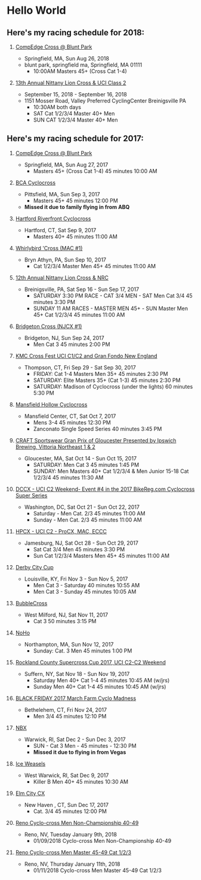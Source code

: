 # Hello World

## Here's my racing schedule for 2018:

1. [CompEdge Cross @ Blunt Park](https://www.bikereg.com/blunt-park-cyclocross-race)
    * Springfield, MA, Sun Aug 26, 2018 
    * blunt park, springfield ma, Springfield, MA  01111
        * 10:00AM Masters 45+ (Cross Cat 1-4)

1. [13th Annual Nittany Lion Cross & UCI Class 2](https://www.bikereg.com/39675)
    * September 15, 2018 - September 16, 2018
    * 1151 Mosser Road, Valley Preferred CyclingCenter Breinigsville PA
        * 10:30AM both days
        * SAT Cat 1/2/3/4 Master 40+ Men 
        * SUN CAT 1/2/3/4 Master 40+ Men


## Here's my racing schedule for 2017:
1. [CompEdge Cross @ Blunt Park](https://www.bikereg.com/35565)
    * Springfield, MA, Sun Aug 27, 2017
        * Masters 45+ (Cross Cat 1-4)	45 minutes	10:00 AM	

1. [BCA Cyclocross](https://www.bikereg.com/35310)
    * Pittsfield, MA, Sun Sep 3, 2017
        * Masters 45+	45 minutes	12:00 PM
    * **Missed it due to family flying in from ABQ**

1. [Hartford Riverfront Cyclocross](https://www.bikereg.com/35718)
    * Hartford, CT, Sat Sep 9, 2017
        * Masters 40+	45 minutes	11:00 AM

1. [Whirlybird 'Cross (MAC #1)](https://www.bikereg.com/34481)
    * Bryn Athyn, PA, Sun Sep 10, 2017
        * Cat 1/2/3/4 Master Men 45+	45 minutes	11:00 AM

1. [12th Annual Nittany Lion Cross & NRC](https://www.bikereg.com/12th-annual-nittany-lion-cross)
    * Breinigsville, PA, Sat Sep 16 - Sun Sep 17, 2017
        * SATURDAY 3:30 PM RACE - CAT 3/4 MEN - SAT Men Cat 3/4	45 minutes	3:30 PM
        * SUNDAY 11 AM RACES - MASTER MEN 45+ - SUN Master Men 45+ Cat 1/2/3/4	45 minutes	11:00 AM
        
1. [Bridgeton Cross (NJCX #1)](https://www.bikereg.com/35655)
    * Bridgeton, NJ, Sun Sep 24, 2017
        * Men Cat 3	45 minutes	2:00 PM

1. [KMC Cross Fest UCI C1/C2 and Gran Fondo New England](https://www.bikereg.com/35789)
    * Thompson, CT, Fri Sep 29 - Sat Sep 30, 2017
        * FRIDAY: Cat 1-4 Masters Men 35+	45 minutes	2:30 PM
        * SATURDAY: Elite Masters 35+ (Cat 1-3)	45 minutes	2:30 PM
        * SATURDAY: Madison of Cyclocross (under the lights)	60 minutes	5:30 PM

1. [Mansfield Hollow Cyclocross](https://www.bikereg.com/35814)
    * Mansfield Center, CT, Sat Oct 7, 2017
        * Mens 3-4	45 minutes	12:30 PM
        * Zanconato Single Speed Series 40 minutes 3:45 PM

1. [CRAFT Sportswear Gran Prix of Gloucester Presented by Ipswich Brewing, Vittoria Northeast 1 & 2](https://www.bikereg.com/35020)
    * Gloucester, MA, Sat Oct 14 - Sun Oct 15, 2017
        * SATURDAY: Men Cat 3	45 minutes	1:45 PM
        * SUNDAY: Men Masters 40+ Cat 1/2/3/4 & Men Junior 15-18 Cat 1/2/3/4	45 minutes	11:30 AM

1. [DCCX - UCI C2 Weekend- Event #4 in the 2017 BikeReg.com Cyclocross Super Series](https://www.bikereg.com/35984)
    * Washington, DC, Sat Oct 21 - Sun Oct 22, 2017
        * Saturday - Men Cat. 2/3	45 minutes	11:00 AM
        * Sunday - Men Cat. 2/3	45 minutes	11:00 AM

1. [HPCX - UCI C2 - ProCX, MAC, ECCC](https://www.bikereg.com/36230)
    * Jamesburg, NJ, Sat Oct 28 - Sun Oct 29, 2017
        * Sat Cat 3/4 Men	45 minutes	3:30 PM
        * Sun Cat 1/2/3/4 Masters Men 45+	45 minutes	11:00 AM

1. [Derby City Cup](http://ovcx.com/races/derby-city-cup/)
    * Louisville, KY, Fri Nov 3 - Sun Nov 5, 2017
        * Men Cat 3 - Saturday	40 minutes	10:55 AM
        * Men Cat 3 - Sunday	45 minutes	10:05 AM

1. [BubbleCross](https://www.bikereg.com/bubblecross)
    * West Milford, NJ, Sat Nov 11, 2017
        * Cat 3	50 minutes	3:15 PM

1. [NoHo](http://www.nohocx.com/registration)
    * Northampton, MA, Sun Nov 12, 2017
        * Sunday: Cat. 3 Men	45 minutes	1:00 PM

1. [Rockland County Supercross Cup 2017, UCI C2-C2 Weekend](https://www.bikereg.com/35976)
    * Suffern, NY, Sat Nov 18 - Sun Nov 19, 2017
        * Saturday Men 40+ Cat 1-4	45 minutes	10:45 AM (w/jrs)
        * Sunday Men 40+ Cat 1-4	45 minutes	10:45 AM (w/jrs)

1. [BLACK FRIDAY 2017 March Farm Cyclo Madness](https://www.bikereg.com/35753)
    * Bethelehem, CT, Fri Nov 24, 2017
        * Men 3/4	45 minutes	12:10 PM

1. [NBX](https://www.bikereg.com/nbx)
    * Warwick, RI, Sat Dec 2 - Sun Dec 3, 2017
        * SUN - Cat 3 Men - 45 minutes  - 12:30 PM
        * **Missed it due to flying in from Vegas**

1. [Ice Weasels](https://www.bikereg.com/dah-weasel)
    * West Warwick, RI, Sat Dec 9, 2017
        * Killer B Men 40+	45 minutes	10:30 AM

1. [Elm City CX](https://www.bikereg.com/elmcitycx)
    * New Haven , CT, Sun Dec 17, 2017
        * Cat. 3/4	45 minutes	12:00 PM

1. [Reno Cyclo-cross Men Non-Championship 40-49](https://www.usacycling.org/myusac/index.php?pagename=mypage)
    * Reno, NV, Tuesday January 9th, 2018
        * 01/09/2018 Cyclo-cross Men Non-Championship 40-49

1. [Reno Cyclo-cross Men Master 45-49 Cat 1/2/3](https://www.usacycling.org/myusac/index.php?pagename=mypage)
    * Reno, NV, Thursday January 11th, 2018
        * 01/11/2018 Cyclo-cross Men Master 45-49 Cat 1/2/3